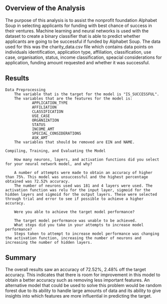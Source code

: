 ## Overview of the Analysis


The purpose of this analysis is to assist the nonprofit foundation Alphabet Soup in selecting applicants for funding with best chance of success in their ventures. Machine learning and neural networks is used with the dataset to create a binary classifier that is able to predict whether applicants are going to be successful if funded by Alphabet Soup. The data used for this was the charity_data.csv file which contains data points on individuals identification, application type, affiliation, classification, use case, organisation, status, income classification, speacial considerations for application, funding amount requested and whether it was successful.


## Results
    Data Preprocessing
        The variable that is the target for the model is "IS_SUCCESSFUL".
        The variables that are the features for the model is:
                APPLICATION_TYPE
                AFFILIATION
                CLASSIFICATION
                USE_CASE
                ORGANIZATION
                STATUS
                INCOME_AMT
                SPECIAL_CONSIDERATIONS
                ASK_AMT
        The variables that should be removed are EIN and NAME.

    Compiling, Training, and Evaluating the Model

        How many neurons, layers, and activation functions did you select for your neural network model, and why?

        A number of attempts were made to obtain an accuracy of higher than 75%. This model was unsuccessful and the highest percentage obtained was 72.52% accuracy.
        The number of neurons used was 181 and 4 layers were used. The activation function was relu for the input layer, sigmoid for the hidden layers and sigmoid for the output layers. These were selected through trial and error to see if possible to achieve a higher accuracy.

        Were you able to achieve the target model performance?

        The target model performance was unable to be achieved.
        What steps did you take in your attempts to increase model performance?
        Steps taken to attempt to increase model performance was changing the activation function, increasing the number of neurons and increasing the number of hidden layers.


## Summary

The overall results saw an accuracy of 72.52%, 2.48% off the target accuracy. This indicates that there is room for improvement in this model to obtain a better accuracy such as removing less important features. An alternative model that could be used to solve this problem would be random forest due to its ability to handle large amounts of data and its ability to give insights into which features are more influential in predicting the target. 